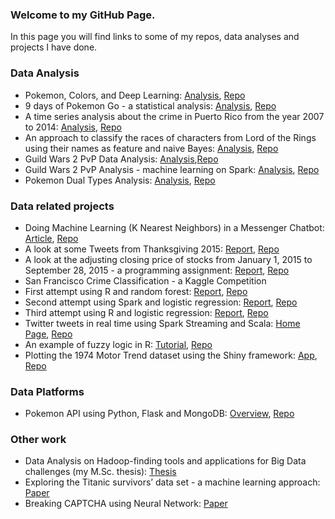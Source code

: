 ### Welcome to my GitHub Page.
In this page you will find links to some of my repos, data analyses and projects I have done.

### Data Analysis
+ Pokemon, Colors, and Deep Learning: [Analysis](https://juandes.com/pokemon-colors-and-deep-learning-95fb715be46#.mpyz7rltg), [Repo](https://github.com/juandes/PokemonTypesDeepLearning)
+ 9 days of Pokemon Go - a statistical analysis: [Analysis](https://juandes.com/9-days-of-pokemon-go-a-statistical-analysis-3bbad8aaedc2#.xuxs32nnz), [Repo](https://github.com/juandes/PokemonGo9DaysAnalysis) 
+ A time series analysis about the crime in Puerto Rico from the year 2007 to 2014: [Analysis](http://juandes.github.io/pr-crime-timeseries/docs/report.html), [Repo](https://github.com/juandes/pr-crime-timeseries)
+ An approach to classify the races of characters from Lord of the Rings using their names as feature and naive Bayes: [Analysis](http://juandes.github.io/lotr-names-classification/), [Repo](https://github.com/juandes/lotr-names-classification)
+ Guild Wars 2 PvP Data Analysis: [Analysis](http://juandes.github.io/GW2PvPAnalysis/docs/gw2_pvp_analysis),[Repo](https://github.com/juandes/GW2PvPAnalysis)
 + Guild Wars 2 PvP Analysis - machine learning on Spark: [Analysis](http://juandes.github.io/GW2PvPAnalysis-Spark/), [Repo](https://github.com/juandes/GW2PvPAnalysis-Spark)
+ Pokemon Dual Types Analysis: [Analysis](http://juandes.github.io/PokemonDualTypeAnalysis/docs/dual_types_analysis), [Repo](https://github.com/juandes/PokemonDualTypeAnalysis)

### Data related projects
+ Doing Machine Learning (K Nearest Neighbors) in a Messenger Chatbot: [Article](https://chatbotnewsdaily.com/doing-machine-learning-k-nearest-neighbors-in-a-messenger-chatbot-58f0d261a17f#.envrbgasq), [Repo](https://github.com/juandes/knnbot-messenger-bot)
+ A look at some Tweets from Thanksgiving 2015: [Report](http://juandes.github.io/thanksgiving-tweets), [Repo](https://github.com/juandes/thanksgiving-tweets)
+ A look at the adjusting closing price of stocks from January 1, 2015 to September 28, 2015 - a programming assignment: [Report](http://juandes.github.io/Stocks-StandardDeviation-Assignment), [Repo](https://github.com/juandes/Stocks-StandardDeviation-Assignment)
+ San Francisco Crime Classification - a Kaggle Competition 
 + First attempt using R and random forest: [Report](http://juandes.github.io/SFCrimeClassification-R-RandomForest/), [Repo](https://github.com/juandes/SFCrimeClassification-R-RandomForest)
  + Second attempt using Spark and logistic regression: [Report](http://juandes.github.io/SFCrimeClassification-Spark-LogisticRegression/), [Repo](https://github.com/juandes/SFCrimeClassification-Spark-LogisticRegression)
  + Third attempt using R and logistic regression: [Report](http://juandes.github.io/SFCrimeClassification-R-MultinomialModel), [Repo](https://github.com/juandes/SFCrimeClassification-R-MultinomialModel)
+ Twitter tweets in real time using Spark Streaming and Scala: [Home Page](http://juandes.github.io/TwitterTweets-SparkStreaming/), [Repo](https://github.com/juandes/TwitterTweets-SparkStreaming)
+ An example of fuzzy logic in R: [Tutorial](http://juandes.github.io/FuzzyLogic-R/docs/fuzzy_tutorial), [Repo](https://github.com/juandes/FuzzyLogic-R)
+ Plotting the 1974 Motor Trend dataset using the Shiny framework: [App](https://juande.shinyapps.io/ScatterplotShinyApp), [Repo](https://github.com/juandes/Scatterplot-Shiny)

### Data Platforms
+ Pokemon API using Python, Flask and MongoDB: [Overview](http://juandes.github.io/PokemonAPI-AnalyticsPlatform/), [Repo](https://github.com/juandes/PokemonAPI-AnalyticsPlatform)

### Other work
+ Data Analysis on Hadoop-finding tools and applications for Big Data challenges (my M.Sc. thesis): [Thesis](http://urn.kb.se/resolve?urn=urn:nbn:se:uu:diva-260557)
+ Exploring the Titanic survivors’ data set - a machine learning approach: [Paper](http://juandes.github.io/papers/TitanicReport.pdf)
+ Breaking CAPTCHA using Neural Network: [Paper](http://juandes.github.io/papers/Captcha_ANN.pdf)
